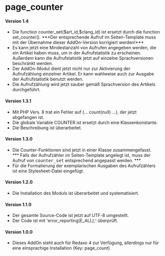 # page_counter
<h4>Version 1.4</h4>
<ul>
    <li>Die function counter_set($art_id,$clang_id) ist ersetzt durch
        die function set_counter(). ***Der entsprechende Aufruf im
        Seiten-Template muss mit der Übernahme dieser AddOn-Version
        korrigiert werden!***</li>
    <li>Es kann jetzt eine Mindestanzahl von Aufrufen angegeben werden,
        die ein Artikel haben muss, um in der Aufrufstatistik zu
        erscheinen. Außerdem kann die Aufrufstatistik jetzt auf einzelne
        Sprachversionen beschränkt werden.</li>
    <li>Der AddOn-Modul dient jetzt nicht nur zur Aktivierung der
        Aufrufzählung einzelner Artikel. Er kann wahlweise auch zur
        Ausgabe der Aufrufstatistik benutzt werden.</li>
    <li>Die Aufrufzählung wird jetzt sauber gemäß Sprachversion des
        Artikels durchgeführt.</li>
</ul>
<h4>Version 1.3.1</h4>
<ul>
    <li>Mit PHP Vers. 8 trat ein Fehler auf (... count(null) ...), der jetzt
        abgefangen ist.</li>
    <li>Die globale Variable COUNTER ist ersetzt durch eine Klassenkonstante.</li>
    <li>Die Beschreibung ist überarbeitet.</li>
    </li>
</ul>
<h4>Version 1.3.0</h4>
<ul>
    <li>Die Counter-Funktionen sind jetzt in einer Klasse zusammengefasst.<br/>
        *** Falls der Aufrufzähler im Seiten-Template angelegt ist, muss
        der Aufruf von <tt>counter_set</tt> entsprechend angepasst werden. ***</li>
    <li>Für die Formatierung der exemplarischen Ausgaben des Aufrufzählers
        ist eine Stylesheet-Datei eingefügt.</li>
</ul>
<h4>Version 1.2.0</h4>
<ul>
    <li>Die Installation des Moduls ist überarbeitet und systematisiert.</li>
</ul>
<h4>Version 1.1.0</h4>
<ul>
    <li>Der gesamte Source-Code ist jetzt auf UTF-8 umgestellt.</li>
    <li>Der Code ist mit 'error_reporting(E_ALL);' überprüft.</li>
</ul>
<h4>Version 1.0.0</h4>
<ul>
    <li>Dieses AddOn steht auch für Redaxo 4 zur Verfügung, allerdings nur für
        eine einsprachige Installation (Key: page_count)</li>
</ul>